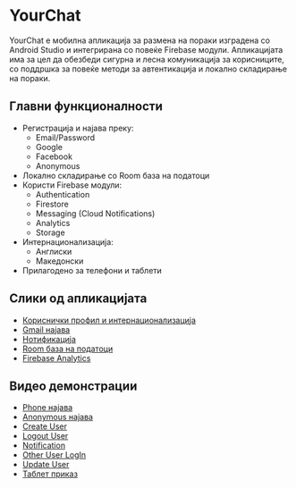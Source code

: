 # YourChat

YourChat е мобилна апликација за размена на пораки изградена со Android Studio и интегрирана со повеќе Firebase модули. Апликацијата има за цел да обезбеди сигурна и лесна комуникација за корисниците, со поддршка за повеќе методи за автентикација и локално складирање на пораки.

## Главни функционалности

- Регистрација и најава преку:
  - Email/Password
  - Google
  - Facebook
  - Anonymous
- Локално складирање со Room база на податоци
- Користи Firebase модули:
  - Authentication
  - Firestore
  - Messaging (Cloud Notifications)
  - Analytics
  - Storage
- Интернационализација:
  - Англиски
  - Македонски
- Прилагодено за телефони и таблети

## Слики од апликацијата

- [Кориснички профил и интернационализација](https://drive.google.com/file/d/11htBs9Tv8ZkZvQWheQcXt8KHzwY_CvNI/view?usp=drive_link)
- [Gmail најава](https://drive.google.com/file/d/12-zxKEnN339Jqlcc-LaslSw2iZiR9I5l/view?usp=drive_link)
- [Нотификација](https://drive.google.com/file/d/11orPdHP_3kZyDjwFucLpOXnUxD91u3Gp/view?usp=drive_link)
- [Room база на податоци](https://drive.google.com/file/d/1ylrDlWZ_GSgqiYEWNrQI5ijKpjkKpS3M/view?usp=drive_link)
- [Firebase Analytics](https://drive.google.com/file/d/1OTTq8RACmXXnUJMgu4QbtIsytS9PpnJx/view?usp=drive_link)

## Видео демонстрации

- [Phone најава](https://drive.google.com/file/d/1iAyOgHFW0AmhPq0D928ANq5_bTreqibv/view?usp=drive_link)
- [Anonymous најава](https://drive.google.com/file/d/1jTueOaPr1vipZivNsvKAvHKGRVrnVzNX/view?usp=drive_link)
- [Create User](https://drive.google.com/file/d/1V7S11MW2tT7i1OHONYPDEl5e_A9uEx5x/view?usp=drive_link)
- [Logout User](https://drive.google.com/file/d/1EDUEQ2HakOH_uOFfCpKXAn5lWESb7HGR/view?usp=drive_link)
- [Notification](https://drive.google.com/file/d/1yZv_ZKkS8_T7rOM_QeVqNaC82hO-n-WT/view?usp=drive_link)
- [Other User LogIn](https://drive.google.com/file/d/1IaLBhDnvrvOH5tncE9BSdbHThmnBqxxy/view?usp=drive_link)
- [Update User](https://drive.google.com/file/d/1WDdcMkRA71uVJvLNMGeazmx31j7FiG3-/view?usp=drive_link)
- [Таблет приказ](https://drive.google.com/file/d/1zqzcOWpGOkuUYRR91XRYQwUV300RU03G/view?usp=drive_link)
